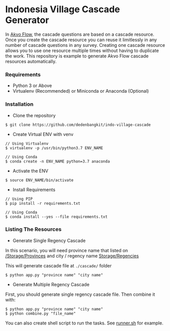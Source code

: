 # Indonesia Village Cascade Generator

In [Akvo Flow](http://flowsupport.akvo.org/), the cascade questions are based on a cascade resource. Once you create the cascade resource you can reuse it limitlessly in any number of cascade questions in any survey. Creating one cascade resource allows you to use one resource multiple times without having to duplicate the work. This repository is example to generate Akvo Flow cascade resources automatically. 

### Requirements

- Python 3 or Above 
- Virtualenv (Recommended) or Miniconda or Anaconda (Optional)

### Installation

- Clone the repository
```
$ git clone https://github.com/dedenbangkit/indo-village-cascade
```

- Create Virtual ENV with venv 
```
// Using Virtualenv
$ virtualenv -p /usr/bin/python3.7 ENV_NAME 

// Using Conda
$ conda create -n ENV_NAME python=3.7 anaconda
```

- Activate the ENV
```
$ source ENV_NAME/bin/activate
```

- Install Requirements
```
// Using PIP
$ pip install -r requirements.txt

// Using Conda
$ conda install --yes --file requirements.txt
```

### Listing The Resources

- Generate Single Regency Cascade

In this scenario, you will need province name that listed on [/Storage/Provinces](https://github.com/dedenbangkit/indo-village-cascade/blob/master/storage/provinces.csv) and city / regency name [Storage/Regencies](https://github.com/dedenbangkit/indo-village-cascade/blob/master/storage/regencies.csv)

This will generate cascade file at ```./cascade/``` folder

```
$ python app.py "province name" "city name"
```

- Generate Multiple Regency Cascade

First, you should generate single regency cascade file. Then combine it with:

```
$ python app.py "province name" "city name"
$ python combine.py "file_name"
```

You can also create shell script to run the tasks. See [runner.sh](https://github.com/dedenbangkit/indo-village-cascade/blob/master/runner.sh) for example.

